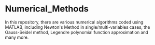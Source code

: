 # Numerical_Methods

In this repository, there are various numerical algorithms coded using MATLAB, including Newton's Method in single/multi-variables cases, the Gauss-Seidel method, Legendre polynomial function approximation and many more.
